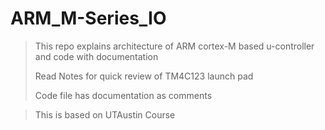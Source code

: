 # ARM_M-Series_IO
> This repo explains architecture of ARM cortex-M based u-controller and code with documentation
>
> Read Notes for quick review of TM4C123 launch pad
>
> Code file has documentation as comments

> This is based on UTAustin Course
